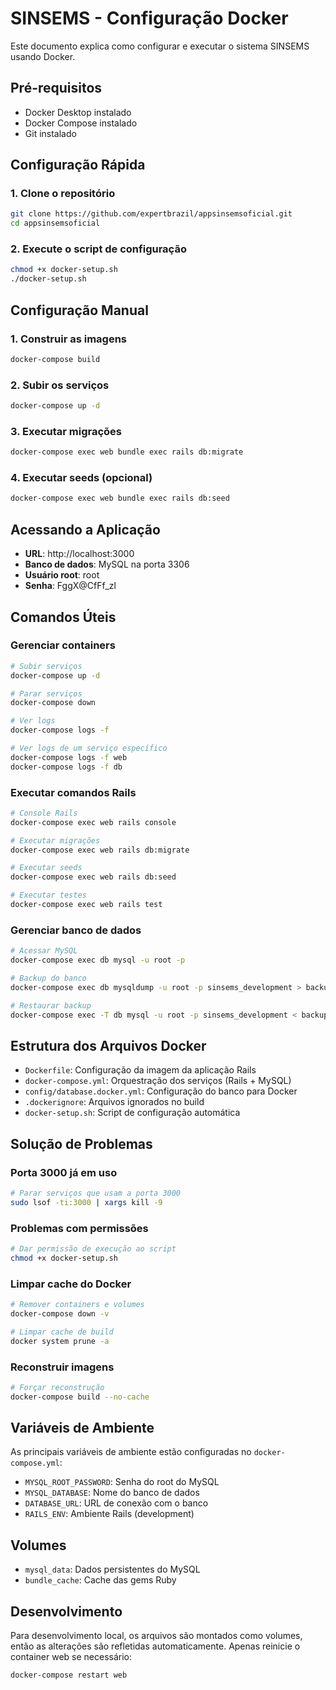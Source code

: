 # SINSEMS - Configuração Docker

Este documento explica como configurar e executar o sistema SINSEMS usando Docker.

## Pré-requisitos

- Docker Desktop instalado
- Docker Compose instalado
- Git instalado

## Configuração Rápida

### 1. Clone o repositório
```bash
git clone https://github.com/expertbrazil/appsinsemsoficial.git
cd appsinsemsoficial
```

### 2. Execute o script de configuração
```bash
chmod +x docker-setup.sh
./docker-setup.sh
```

## Configuração Manual

### 1. Construir as imagens
```bash
docker-compose build
```

### 2. Subir os serviços
```bash
docker-compose up -d
```

### 3. Executar migrações
```bash
docker-compose exec web bundle exec rails db:migrate
```

### 4. Executar seeds (opcional)
```bash
docker-compose exec web bundle exec rails db:seed
```

## Acessando a Aplicação

- **URL**: http://localhost:3000
- **Banco de dados**: MySQL na porta 3306
- **Usuário root**: root
- **Senha**: FggX@CfFf_zl

## Comandos Úteis

### Gerenciar containers
```bash
# Subir serviços
docker-compose up -d

# Parar serviços
docker-compose down

# Ver logs
docker-compose logs -f

# Ver logs de um serviço específico
docker-compose logs -f web
docker-compose logs -f db
```

### Executar comandos Rails
```bash
# Console Rails
docker-compose exec web rails console

# Executar migrações
docker-compose exec web rails db:migrate

# Executar seeds
docker-compose exec web rails db:seed

# Executar testes
docker-compose exec web rails test
```

### Gerenciar banco de dados
```bash
# Acessar MySQL
docker-compose exec db mysql -u root -p

# Backup do banco
docker-compose exec db mysqldump -u root -p sinsems_development > backup.sql

# Restaurar backup
docker-compose exec -T db mysql -u root -p sinsems_development < backup.sql
```

## Estrutura dos Arquivos Docker

- `Dockerfile`: Configuração da imagem da aplicação Rails
- `docker-compose.yml`: Orquestração dos serviços (Rails + MySQL)
- `config/database.docker.yml`: Configuração do banco para Docker
- `.dockerignore`: Arquivos ignorados no build
- `docker-setup.sh`: Script de configuração automática

## Solução de Problemas

### Porta 3000 já em uso
```bash
# Parar serviços que usam a porta 3000
sudo lsof -ti:3000 | xargs kill -9
```

### Problemas com permissões
```bash
# Dar permissão de execução ao script
chmod +x docker-setup.sh
```

### Limpar cache do Docker
```bash
# Remover containers e volumes
docker-compose down -v

# Limpar cache de build
docker system prune -a
```

### Reconstruir imagens
```bash
# Forçar reconstrução
docker-compose build --no-cache
```

## Variáveis de Ambiente

As principais variáveis de ambiente estão configuradas no `docker-compose.yml`:

- `MYSQL_ROOT_PASSWORD`: Senha do root do MySQL
- `MYSQL_DATABASE`: Nome do banco de dados
- `DATABASE_URL`: URL de conexão com o banco
- `RAILS_ENV`: Ambiente Rails (development)

## Volumes

- `mysql_data`: Dados persistentes do MySQL
- `bundle_cache`: Cache das gems Ruby

## Desenvolvimento

Para desenvolvimento local, os arquivos são montados como volumes, então as alterações são refletidas automaticamente. Apenas reinicie o container web se necessário:

```bash
docker-compose restart web
``` 